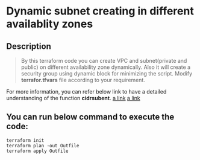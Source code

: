 # Dynamic subnet creating in different availablity zones

## Description
> By this terraform code you can create VPC and subnet(private and public) on different availability zone dynamically.
> Also it will create a security group using dynamic block for minimizing the script.
> Modify **terrafor.tfvars** file according to your requirement.

For more information, you can refer below link to have a detailed understanding of the function **cidrsubent**.
[a link](https://www.terraform.io/language/functions/cidrsubnet)
[a link](https://www.terraform.io/language/expressions/dynamic-blocks)


## You can run below command to execute the code:
```
terraform init
terraform plan -out Outfile
terraform apply Outfile
```
